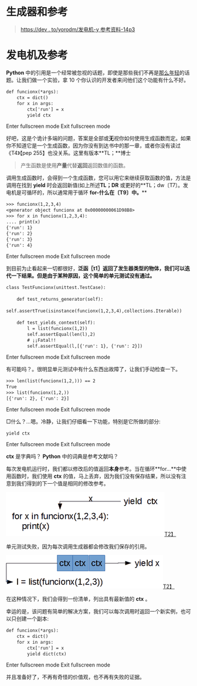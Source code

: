 # 生成器和参考

> [https://dev . to/yorodm/发电机-y 参考资料-14p3](https://dev.to/yorodm/generadores-y-referencias-14p3)

# 发电机及参考

**Python** 中的引用是一个经常被忽视的话题，即使是那些我们不再是[那么年轻](https://stackoverflow.com/questions/47552529/obscure-iterator-behavior-in-python)的话题。让我们做一个实验，拿 10 个你认识的开发者来问他们这个功能有什么不好。

```
def funcionx(*args):
    ctx = dict()
    for x in args:
        ctx['run'] = x
        yield ctx 
```

Enter fullscreen mode Exit fullscreen mode

好吧，这是个诡计多端的问题，答案是全部或**无**视你如何使用生成函数而定。如果你不知道它是一个生成函数，因为你没有到达书中的那一章，或者你没有读过《T4》【pep 255】也没关系。这里有版本**TL；**博士

> 产生函数是使用**产量**代替**返回**返回数值的函数。

调用生成函数时，会得到一个生成函数，您可以用它来继续获取函数的值，方法是调用在找到 **yield** 时会返回新值(如上所述**TL；DR** 或更好的**TL；dw〔T7〕。发电机是可循环的，所以通常用于循环 **for-什么在〔T9〕中。**** 

```
>>> funcionx(1,2,3,4)
<generator object funcionx at 0x00000000061D98B8>
>>> for x in funcionx(1,2,3,4):
.... print(x)
{'run': 1}
{'run': 2}
{'run': 3}
{'run': 4} 
```

Enter fullscreen mode Exit fullscreen mode

到目前为止看起来一切都很好，**泛函〖t1〗返回了发生器类型的物体，我们可以迭代一下结果。但是由于某种原因，这个简单的单元测试没有通过。** 

```
class TestFuncionx(unittest.TestCase):

    def test_returns_generator(self):
        self.assertTrue(isinstance(funcionx(1,2,3,4),collections.Iterable))

    def test_yields_context(self):
        l = list(funcionx(1,2))
        self.assertEqual(len(l),2)
        # ¡¡Fatal!!
        self.assertEqual(l,[{'run': 1}, {'run': 2}]) 
```

Enter fullscreen mode Exit fullscreen mode

有可能吗？。很明显单元测试中有什么东西出故障了，让我们手动检查一下。

```
>>> len(list(funcionx(1,2,))) == 2
True
>>> list(funcionx(1,2,))
[{'run': 2}, {'run': 2}] 
```

Enter fullscreen mode Exit fullscreen mode

□什么？…嗯。冷静，让我们仔细看一下功能，特别是它所做的部分:

```
yield ctx 
```

Enter fullscreen mode Exit fullscreen mode

**ctx** 是字典吗？ **Python** 中的词典是参考文献吗？

每次发电机运行时，我们都以修改后的值返回**本身**参考。当在循环**for…**中使用函数时，我们使用 **ctx** 的值，马上丢弃，因为我们没有保存结果，所以没有注意到我们得到的下一个值是相同的修改参考。

[![](img/96262478474fc80bdbc159cb3433315a.png)T2】](https://res.cloudinary.com/practicaldev/image/fetch/s--2TqmUXJS--/c_limit%2Cf_auto%2Cfl_progressive%2Cq_auto%2Cw_880/https://yorodm.github.img/generadores-referencias-python/yield-con-ciclo-for.png)

单元测试失败，因为每次调用生成器都会修改我们保存的引用。

[![](img/8f6806ef299186b231e4fdba85494f17.png)T2】](https://res.cloudinary.com/practicaldev/image/fetch/s--aunHn-UE--/c_limit%2Cf_auto%2Cfl_progressive%2Cq_auto%2Cw_880/https://yorodm.github.img/generadores-referencias-python/yield-con-list.png)

在这种情况下，我们会得到一份清单，列出具有最新值的 **ctx** 。

幸运的是，该问题有简单的解决方案，我们可以每次调用时返回一个新实例，也可以只创建一个副本:

```
def funcionx(*args):
    ctx = dict()
    for x in args:
        ctx['run'] = x
        yield dict(ctx) 
```

Enter fullscreen mode Exit fullscreen mode

并且准备好了，不再有奇怪的价值观，也不再有失败的证据。